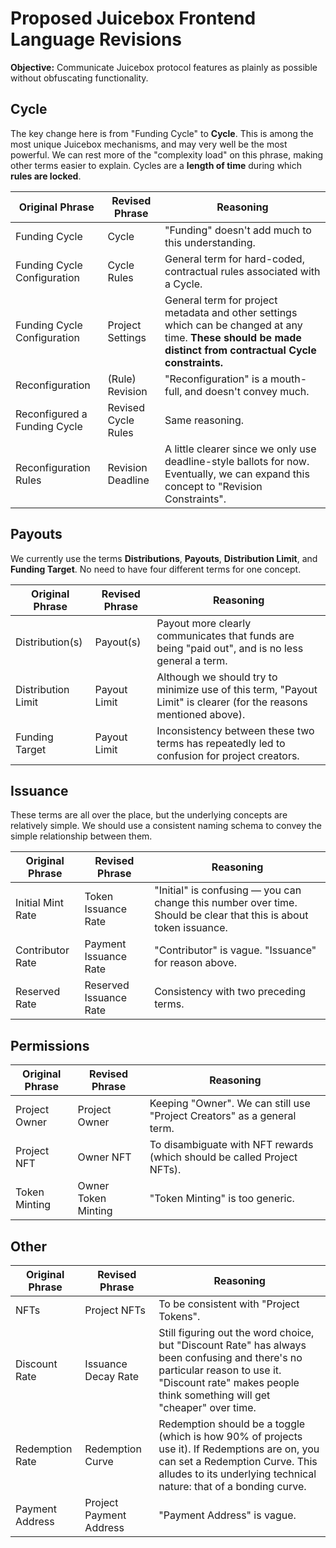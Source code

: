 # Proposed Juicebox Frontend Language Revisions

**Objective:** Communicate Juicebox protocol features as plainly as possible without obfuscating functionality.

## Cycle

The key change here is from "Funding Cycle" to **Cycle**. This is among the most unique Juicebox mechanisms, and may very well be the most powerful. We can rest more of the "complexity load" on this phrase, making other terms easier to explain. Cycles are a **length of time** during which **rules are locked**.

| Original Phrase | Revised Phrase | Reasoning |
| --- | --- | --- |
| Funding Cycle | Cycle | "Funding" doesn't add much to this understanding. |
| Funding Cycle Configuration | Cycle Rules | General term for hard-coded, contractual rules associated with a Cycle. |
| Funding Cycle Configuration | Project Settings | General term for project metadata and other settings which can be changed at any time. **These should be made distinct from contractual Cycle constraints.** |
| Reconfiguration | (Rule) Revision | "Reconfiguration" is a mouth-full, and doesn't convey much. |
| Reconfigured a Funding Cycle | Revised Cycle Rules | Same reasoning. |
| Reconfiguration Rules | Revision Deadline | A little clearer since we only use deadline-style ballots for now. Eventually, we can expand this concept to "Revision Constraints". |

## Payouts

We currently use the terms **Distributions**, **Payouts**, **Distribution Limit**, and **Funding Target**. No need to have four different terms for one concept.

| Original Phrase | Revised Phrase | Reasoning |
| --- | --- | --- |
| Distribution(s) | Payout(s) | Payout more clearly communicates that funds are being "paid out", and is no less general a term. |
| Distribution Limit | Payout Limit | Although we should try to minimize use of this term, "Payout Limit" is clearer (for the reasons mentioned above). |
| Funding Target | Payout Limit | Inconsistency between these two terms has repeatedly led to confusion for project creators. |

## Issuance

These terms are all over the place, but the underlying concepts are relatively simple. We should use a consistent naming schema to convey the simple relationship between them.

| Original Phrase | Revised Phrase | Reasoning |
| --- | --- | --- |
| Initial Mint Rate | Token Issuance Rate | "Initial" is confusing — you can change this number over time. Should be clear that this is about token issuance. |
| Contributor Rate | Payment Issuance Rate | "Contributor" is vague. "Issuance" for reason above. |
| Reserved Rate | Reserved Issuance Rate | Consistency with two preceding terms. |

## Permissions

| Original Phrase | Revised Phrase | Reasoning |
| --- | --- | --- |
| Project Owner | Project Owner | Keeping "Owner". We can still use "Project Creators" as a general term. |
| Project NFT | Owner NFT | To disambiguate with NFT rewards (which should be called Project NFTs). |
| Token Minting | Owner Token Minting | "Token Minting" is too generic. |

## Other

| Original Phrase | Revised Phrase | Reasoning |
| --- | --- | --- |
| NFTs | Project NFTs | To be consistent with "Project Tokens". |
| Discount Rate | Issuance Decay Rate | Still figuring out the word choice, but "Discount Rate" has always been confusing and there's no particular reason to use it. "Discount rate" makes people think something will get "cheaper" over time. |
| Redemption Rate | Redemption Curve | Redemption should be a toggle (which is how 90% of projects use it). If Redemptions are on, you can set a Redemption Curve. This alludes to its underlying technical nature: that of a bonding curve. |
| Payment Address | Project Payment Address | "Payment Address" is vague. |

